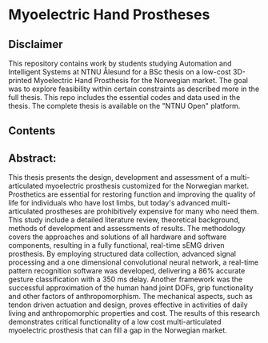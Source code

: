 # Myoelectric Hand Prostheses


## Disclaimer
This repository contains work by students studying Automation and Intelligent Systems at NTNU Ålesund for a BSc thesis on a low-cost 3D-printed Myoelectric Hand Prosthesis for the Norwegian market. 
The goal was to explore feasibility within certain constraints as described more in the full thesis. This repo includes the essential codes and data used in the thesis. The complete thesis is available on the "NTNU Open" platform.

## Contents



## Abstract:
This thesis presents the design, development and assessment of a multi-articulated myoelectric prosthesis customized for the Norwegian market. Prosthetics are essential for restoring function and improving the quality of life for individuals who have lost limbs, but today's advanced multi-articulated prostheses are prohibitively expensive for many who need them. This study include a detailed literature review, theoretical background, methods of development and assessments of results. The methodology covers the approaches and solutions of all hardware and software components, resulting in a fully functional, real-time sEMG driven prosthesis. By employing structured data collection, advanced signal processing and a one dimensional convolutional neural network, a real-time pattern recognition software was developed, delivering a 86\% accurate gesture classification with a 350 ms delay. Another framework was the successful approximation of the human hand joint DOFs, grip functionality and other factors of anthropomorphism. The mechanical aspects, such as tendon driven actuation and design, proves effective in activities of daily living and anthropomorphic properties and cost. The results of this research demonstrates critical functionality of a low cost multi-articulated myoelectric prosthesis that can fill a gap in the Norwegian market. 
